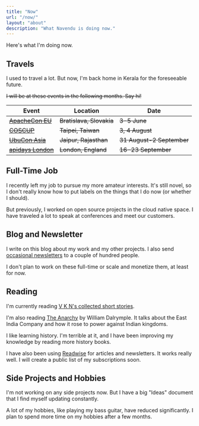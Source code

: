 ```yaml
---
title: "Now"
url: "/now/"
layout: "about"
description: "What Navendu is doing now."
---
```


Here's what I'm doing now.

## Travels

I used to travel a lot. But now, I'm back home in Kerala for the foreseeable future.

~~I will be at these events in the following months. Say hi!~~

| Event                                                     | Location                 | Date                      |
| --------------------------------------------------------- | ------------------------ | ------------------------- |
| ~~[ApacheCon EU](https://eu.communityovercode.org)~~      | ~~Bratislava, Slovakia~~ | ~~3-5 June~~              |
| ~~[COSCUP](https://coscup.org/)~~                         | ~~Taipei, Taiwan~~       | ~~3, 4 August~~           |
| ~~[UbuCon Asia](https://events.canonical.com/event/47/)~~ | ~~Jaipur, Rajasthan~~    | ~~31 August-2 September~~ |
| ~~[apidays London](https://www.apidays.global/london)~~   | ~~London, England~~      | ~~16-23 September~~       |

## Full-Time Job

I recently left my job to pursue my more amateur interests. It's still novel, so I don't really know how to put labels on the things that I do now (or whether I should).

But previously, I worked on open source projects in the cloud native space. I have traveled a lot to speak at conferences and meet our customers.

## Blog and Newsletter

I write on this blog about my work and my other projects. I also send [occasional newsletters](/subscribe/) to a couple of hundred people.

I don't plan to work on these full-time or scale and monetize them, at least for now.

## Reading

I'm currently reading [V K N\'s collected short stories](https://www.goodreads.com/book/show/17971843-v-k-n).

I'm also reading [The Anarchy](https://www.goodreads.com/book/show/42972023-the-anarchy) by William Dalrymple. It talks about the East India Company and how it rose to power against Indian kingdoms.

I like learning history. I'm terrible at it, and I have been improving my knowledge by reading more history books.

I have also been using [Readwise](https://readwise.io/i/navendu4) for articles and newsletters. It works really well. I will create a public list of my subscriptions soon.

## Side Projects and Hobbies

I'm not working on any side projects now. But I have a big "Ideas" document that I find myself updating constantly.

A lot of my hobbies, like playing my bass guitar, have reduced significantly. I plan to spend more time on my hobbies after a few months.
